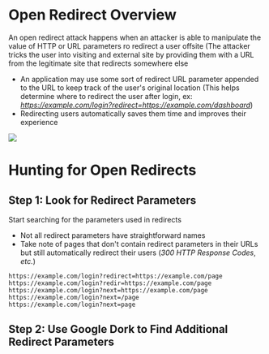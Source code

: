 # Open Redirect Overview

An open redirect attack happens when an attacker is able to manipulate the value of HTTP or URL parameters ro redirect a user offsite (The attacker tricks the user into visiting and external site by providing them with a URL from the legitimate site that redirects somewhere else

* An application may use some sort of redirect URL parameter appended to the URL to keep track of the user's original location (This helps determine where to redirect the user after login, ex: *https://example.com/login?redirect=https://example.com/dashboard*)
* Redirecting users automatically saves them time and improves their experience

![](https://github.com/JonmarCorpuz/SecondBrain/blob/main/Assets/Whitespace.png)

# Hunting for Open Redirects

## Step 1: Look for Redirect Parameters

Start searching for the parameters used in redirects 

* Not all redirect parameters have straightforward names
* Take note of pages that don't contain redirect parameters in their URLs but still automatically redirect their users (*300 HTTP Response Codes*, *etc.*)

```Text
https://example.com/login?redirect=https://example.com/page
https://example.com/login?redir=https://example.com/page
https://example.com/login?next=https://example.com/page
https://example.com/login?next=/page
https://example.com/login?next=page
```

## Step 2: Use Google Dork to Find Additional Redirect Parameters

